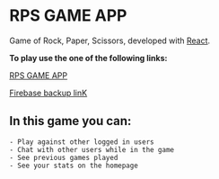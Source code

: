 # RPS GAME APP

Game of Rock, Paper, Scissors, developed with [React](https://reactjs.org/). 

**To play use the one of the following links:**

[RPS GAME APP](https://rps-app-react.web.app/)

[Firebase backup linK](https://rps-app-react.firebaseapp.com/)

## In this game you can:

    - Play against other logged in users
    - Chat with other users while in the game
    - See previous games played
    - See your stats on the homepage
